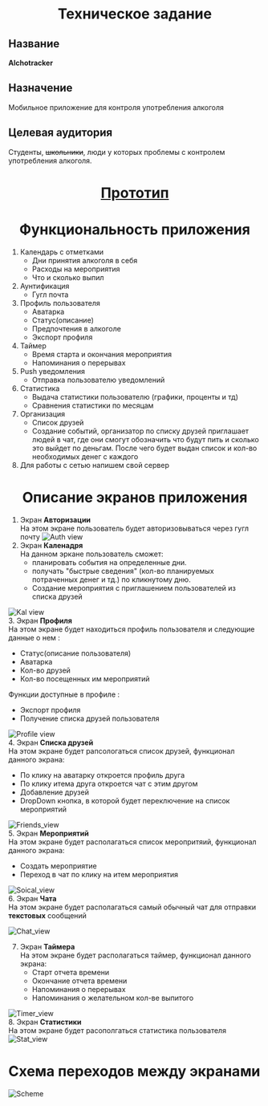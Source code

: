 # <center>**Техническое задание**</center>
## Название
**Alchotracker**
## Назначение
Мобильное приложение для контроля употребления алкоголя
## Целевая аудитория
Студенты, ~~школьники~~, люди у которых проблемы с контролем употребления алкоголя.

# <center>[ Прототип ](https://marvelapp.com/prototype/f8j9fd7/screen/73906707)</center>


# <center>Функциональность приложения</center>
1. Календарь с отметками
    * Дни принятия алкоголя в себя
    * Расходы на мероприятия
    * Что и сколько выпил
2. Аунтификация
    * Гугл почта
3. Профиль пользователя
    * Аватарка
    * Статус(описание)
    * Предпочтения в алкоголе
    * Экспорт профиля
4. Таймер
    * Время старта и окончания мероприятия
    * Напоминания о перерывах
5. Push уведомления
    * Отправка пользователю уведомлений
6. Статистика
    * Выдача статистики пользователю (графики, проценты и тд)
    * Сравнения статистики по месяцам
7. Организация
    * Список друзей
    * Создание событий, организатор по списку друзей приглашает людей в чат, где они смогут обозначить что будут пить и сколько это выйдет по деньгам. После чего будет выдан список и кол-во необходимых денег с каждого
8. Для работы с сетью напишем свой сервер

# <center> Описание экранов приложения </center>
1. Экран **Авторизации** <br> На этом экране пользователь будет авторизовываться через гугл почту 
![Auth view](img/Auth_view.png)
2. Экран **Каленадря** <br> На данном эркане пользователь сможет:<br>
   - планировать события на определенные дни.
   - получать "быстрые сведения" (кол-во планируемых потраченных денег и тд.) по кликнутому дню.
   - Создание мероприятия с приглашением пользователей из списка друзей
  
![Kal view](img/Kal_view.png) <br>
3. Экран **Профиля** <br> На этом экране будет находиться профиль пользователя и следующие данные о нем :<br>
   - Статус(описание пользователя)
   - Аватарка
   - Кол-во друзей
   - Кол-во посещенных им мероприятий

Функции доступные в профиле :<br>
   - Экспорт профиля
   - Получение списка друзей пользователя

![Profile view](img/Profile_view.png) <br>
4. Экран **Списка друзей** <br> На этом экране будет рапсологаться список друзей, функционал данного экрана:<br>
   - По клику на аватарку откроется профиль друга
   - По клику итема друга откроется чат с этим другом
   - Добавление друзей
   - DropDown кнопка, в которой будет переключение на список мероприятий

![Friends_view](img/Friends_view.png) <br>
5. Экран **Мероприятий** <br> На этом экране будет располагаться список меропритяий, функционал данного экрана:<br>
   - Создать мероприятие
   - Переход в чат по клику на итем мероприятия

![Soical_view](img/Social_view.png) <br>
6. Экран **Чата** <br> На этом экране будет располагаться самый обычный чат для отправки **текстовых** сообщений

![Chat_view](img/Chat_view.png)

7. Экран **Таймера** <br> На этом экране будет располагаться таймер, функционал данного экрана: <br>
    - Старт отчета времени
    - Окончание отчета времени
    - Напоминания о перерывах
    - Напоминания о желательном кол-ве выпитого

![Timer_view](img/Timer_view.png) <br>
8. Экран **Статистики** <br> На этом экране будет расополгаться статистика пользователя <br>
![Stat_view](img/Stat_view.png) <br>

# Схема переходов между экранами
![Scheme](img/Screens.png)